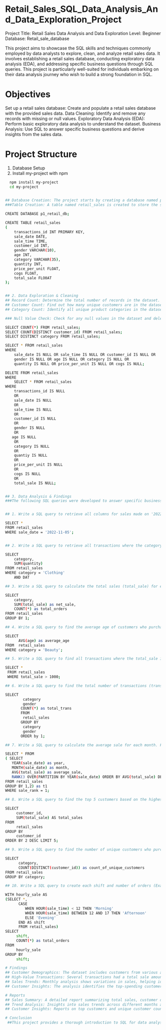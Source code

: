 # Retail_Sales_SQL_Data_Analysis_And_Data_Exploration_Project
Project Title: Retail Sales Data Analysis and Data Exploration
Level: Beginner
Database: Retail_sale_database

This project aims to showcase the SQL skills and techniques commonly employed by data analysts to explore, clean, and analyze retail sales data. It involves establishing a retail sales database, conducting exploratory data analysis (EDA), and addressing specific business questions through SQL queries. This project is particularly well-suited for individuals embarking on their data analysis journey who wish to build a strong foundation in SQL.

# Objectives
Set up a retail sales database: Create and populate a retail sales database with the provided sales data.
Data Cleaning: Identify and remove any records with missing or null values.
Exploratory Data Analysis (EDA): Perform basic exploratory data analysis to understand the dataset.
Business Analysis: Use SQL to answer specific business questions and derive insights from the sales data.
# Project Structure
1. Database Setup
2. Install my-project with npm

```bash
  npm install my-project
  cd my-project
  

## Database Creation: The project starts by creating a database named p1_retail_db.
###Table Creation: A table named retail_sales is created to store the sales data. The table structure includes columns for transaction ID, sale date, sale time, customer ID, gender, age, product category, ###quantity sold, price per unit, cost of goods sold (COGS), and total sale amount.

CREATE DATABASE p1_retail_db;

CREATE TABLE retail_sales
(
    transactions_id INT PRIMARY KEY,
    sale_date DATE,	
    sale_time TIME,
    customer_id INT,	
    gender VARCHAR(10),
    age INT,
    category VARCHAR(35),
    quantity INT,
    price_per_unit FLOAT,	
    cogs FLOAT,
    total_sale FLO0AT
);


## 2. Data Exploration & Cleaning
## Record Count: Determine the total number of records in the dataset.
## Customer Count: Find out how many unique customers are in the dataset.
## Category Count: Identify all unique product categories in the dataset.

### Null Value Check: Check for any null values in the dataset and delete records with missing data.

SELECT COUNT(*) FROM retail_sales;
SELECT COUNT(DISTINCT customer_id) FROM retail_sales;
SELECT DISTINCT category FROM retail_sales;

SELECT * FROM retail_sales
WHERE 
    sale_date IS NULL OR sale_time IS NULL OR customer_id IS NULL OR 
    gender IS NULL OR age IS NULL OR category IS NULL OR 
    quantity IS NULL OR price_per_unit IS NULL OR cogs IS NULL;

DELETE FROM retail_sales
WHERE 
    SELECT * FROM retail_sales
WHERE 
    transactions_id IS NULL
    OR
    sale_date IS NULL
    OR
    sale_time IS NULL
    OR
    customer_id IS NULL
    OR
    gender IS NULL
    OR
   age IS NULL
    OR
    category IS NULL
    OR
    quantiy IS NULL
    OR
    price_per_unit IS NULL
    OR
    cogs IS NULL
    OR
    total_sale IS NULL;


## 3. Data Analysis & Findings
###The following SQL queries were developed to answer specific business questions:


## 1. Write a SQL query to retrieve all columns for sales made on '2022-11-05:

SELECT *
FROM retail_sales                                   
WHERE sale_date = '2022-11-05'; 


## 2. Write a SQL query to retrieve all transactions where the category is 'Clothing' and the quantity sold is more than 4 in the month of Nov-2022:

SELECT 
    category,
    SUM(quantity)
FROM retail_sales
WHERE category = 'Clothing'
    AND DAT

## 3. Write a SQL query to calculate the total sales (total_sale) for each category.:

SELECT 
    category,
    SUM(total_sale) as net_sale,
    COUNT(*) as total_orders
FROM retail_sales
GROUP BY 1;

## 4. Write a SQL query to find the average age of customers who purchased items from the 'Beauty' category.:

SELECT 
      AVG(age) as average_age
FROM  retail_sales 
WHERE category = 'Beauty';

## 5. Write a SQL query to find all transactions where the total_sale is greater than 1000.:

SELECT *
 FROM retail_sales
 WHERE total_sale > 1000;

## 6. Write a SQL query to find the total number of transactions (transaction_id) made by each gender in each category.:

SELECT 
        category
        gender 
       COUNT(*) as total_trans
       FROM 
        retail_sales 
       GROUP BY 
        category 
        gender
       ORDER by 1;

## 7. Write a SQL query to calculate the average sale for each month. Find out best selling month in each year:

SELECT * FROM
( SELECT 
   YEAR(sale_date) as year,
   MONTH(sale_date) as month,
   AVG(total_sale) as average_sale,
   RANK() OVER(PARTITION BY YEAR(sale_date) ORDER BY AVG(total_sale) DESC) AS sale_rank
FROM retail_sales
GROUP BY 1,2) as t1
WHERE sale_rank = 1;

## 8. Write a SQL query to find the top 5 customers based on the highest total sales **:

SELECT 
     customer_id,
     SUM(total_sale) AS total_sales
FROM 
     retail_sales
GROUP BY 
     customer_id
ORDER BY 2 DESC LIMIT 5;

## 9. Write a SQL query to find the number of unique customers who purchased items from each category.:

SELECT 
      category,
      COUNT(DISTINCT(customer_id)) as count_of_unique_customers
FROM retail_sales
GROUP BY category;

## 10. Write a SQL query to create each shift and number of orders (Example Morning <12, Afternoon Between 12 & 17, Evening >17):

WITH hourly_sale AS
(SELECT *,
      CASE 
         WHEN HOUR(sale_time) < 12 THEN 'Morning'
         WHEN HOUR(sale_time) BETWEEN 12 AND 17 THEN 'Afternoon'
         ELSE 'Evening'
      END AS shift
      FROM retail_sales)
SELECT
     shift, 
     COUNT(*) as total_orders
FROM 
     hourly_sale
GROUP BY 
     shift;

# Findings
## Customer Demographics: The dataset includes customers from various age groups, with sales distributed across different categories such as Clothing and Beauty.
## High-Value Transactions: Several transactions had a total sale amount greater than 1000, indicating premium purchases.
## Sales Trends: Monthly analysis shows variations in sales, helping identify peak seasons.
## Customer Insights: The analysis identifies the top-spending customers and the most popular product categories.

# Reports
## Sales Summary: A detailed report summarizing total sales, customer demographics, and category performance.
## Trend Analysis: Insights into sales trends across different months and shifts.
## Customer Insights: Reports on top customers and unique customer counts per category.

# Conclusion
 ##This project provides a thorough introduction to SQL for data analysts, encompassing database setup, data cleaning, exploratory data analysis, and business-oriented SQL queries. The insights gained from this ##project can inform business decisions by revealing sales patterns, customer behavior, and product performance.
